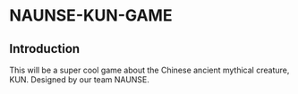 # NAUNSE-KUN-GAME

## Introduction
This will be a super cool game about the Chinese ancient mythical creature, KUN. Designed by our team NAUNSE.

